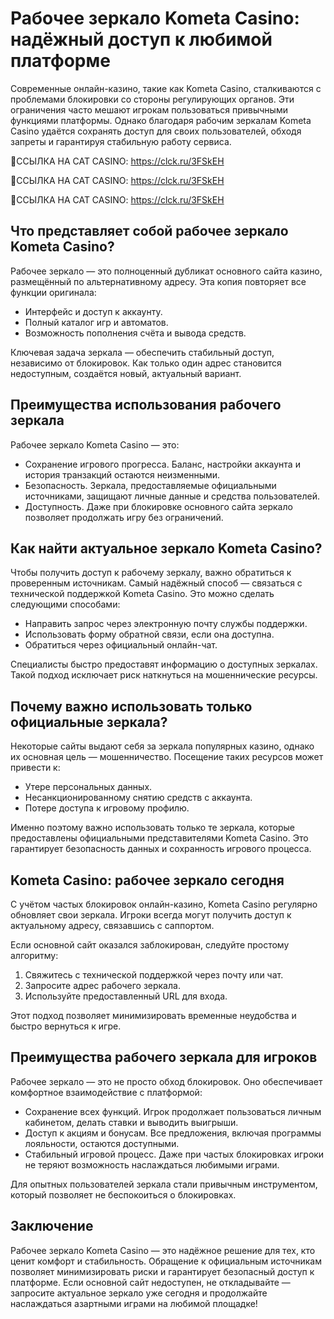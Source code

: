 <meta name="google-site-verification" content="SPWG_PMl_IL4N5zgd0YAigGgfzfsgjEaJaU07TcTVh4" />

# Рабочее зеркало Kometa Casino: надёжный доступ к любимой платформе

Современные онлайн-казино, такие как Kometa Casino, сталкиваются с проблемами блокировки со стороны регулирующих органов. Эти ограничения часто мешают игрокам пользоваться привычными функциями платформы. Однако благодаря рабочим зеркалам Kometa Casino удаётся сохранять доступ для своих пользователей, обходя запреты и гарантируя стабильную работу сервиса.

🔗ССЫЛКА НА CAT CASINO: https://clck.ru/3FSkEH

🔗ССЫЛКА НА CAT CASINO: https://clck.ru/3FSkEH

🔗ССЫЛКА НА CAT CASINO: https://clck.ru/3FSkEH


## Что представляет собой рабочее зеркало Kometa Casino?

Рабочее зеркало — это полноценный дубликат основного сайта казино, размещённый по альтернативному адресу. Эта копия повторяет все функции оригинала:

- Интерфейс и доступ к аккаунту.
- Полный каталог игр и автоматов.
- Возможность пополнения счёта и вывода средств.

Ключевая задача зеркала — обеспечить стабильный доступ, независимо от блокировок. Как только один адрес становится недоступным, создаётся новый, актуальный вариант.

## Преимущества использования рабочего зеркала

Рабочее зеркало Kometa Casino — это:

- Сохранение игрового прогресса. Баланс, настройки аккаунта и история транзакций остаются неизменными.
- Безопасность. Зеркала, предоставляемые официальными источниками, защищают личные данные и средства пользователей.
- Доступность. Даже при блокировке основного сайта зеркало позволяет продолжать игру без ограничений.

## Как найти актуальное зеркало Kometa Casino?

Чтобы получить доступ к рабочему зеркалу, важно обратиться к проверенным источникам. Самый надёжный способ — связаться с технической поддержкой Kometa Casino. Это можно сделать следующими способами:

- Направить запрос через электронную почту службы поддержки.
- Использовать форму обратной связи, если она доступна.
- Обратиться через официальный онлайн-чат.

Специалисты быстро предоставят информацию о доступных зеркалах. Такой подход исключает риск наткнуться на мошеннические ресурсы.

## Почему важно использовать только официальные зеркала?

Некоторые сайты выдают себя за зеркала популярных казино, однако их основная цель — мошенничество. Посещение таких ресурсов может привести к:

- Утере персональных данных.
- Несанкционированному снятию средств с аккаунта.
- Потере доступа к игровому профилю.

Именно поэтому важно использовать только те зеркала, которые предоставлены официальными представителями Kometa Casino. Это гарантирует безопасность данных и сохранность игрового процесса.

## Kometa Casino: рабочее зеркало сегодня

С учётом частых блокировок онлайн-казино, Kometa Casino регулярно обновляет свои зеркала. Игроки всегда могут получить доступ к актуальному адресу, связавшись с саппортом.

Если основной сайт оказался заблокирован, следуйте простому алгоритму:

1. Свяжитесь с технической поддержкой через почту или чат.
2. Запросите адрес рабочего зеркала.
3. Используйте предоставленный URL для входа.

Этот подход позволяет минимизировать временные неудобства и быстро вернуться к игре.

## Преимущества рабочего зеркала для игроков

Рабочее зеркало — это не просто обход блокировок. Оно обеспечивает комфортное взаимодействие с платформой:

- Сохранение всех функций. Игрок продолжает пользоваться личным кабинетом, делать ставки и выводить выигрыши.
- Доступ к акциям и бонусам. Все предложения, включая программы лояльности, остаются доступными.
- Стабильный игровой процесс. Даже при частых блокировках игроки не теряют возможность наслаждаться любимыми играми.

Для опытных пользователей зеркала стали привычным инструментом, который позволяет не беспокоиться о блокировках.

## Заключение

Рабочее зеркало Kometa Casino — это надёжное решение для тех, кто ценит комфорт и стабильность. Обращение к официальным источникам позволяет минимизировать риски и гарантирует безопасный доступ к платформе. Если основной сайт недоступен, не откладывайте — запросите актуальное зеркало уже сегодня и продолжайте наслаждаться азартными играми на любимой площадке!
